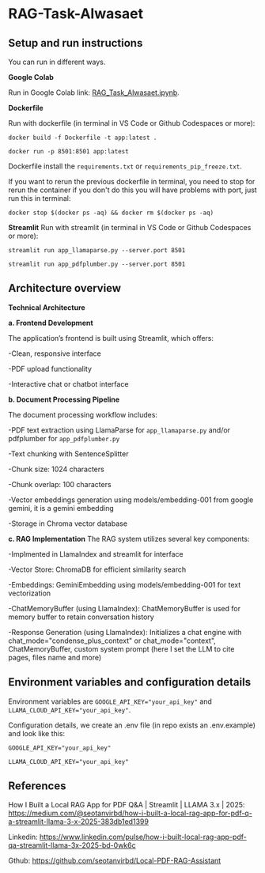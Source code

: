 # RAG-Task-Alwasaet



## Setup and run instructions
You can run in different ways.

**Google Colab**

Run in Google Colab link: [RAG_Task_Alwasaet.ipynb](https://colab.research.google.com/drive/162AdC8tO8Hsu55gUEX63Vm-cooV2wvlK?usp=sharing).

**Dockerfile**

Run with dockerfile (in terminal in VS Code or Github Codespaces or more):

```
docker build -f Dockerfile -t app:latest .
```
```
docker run -p 8501:8501 app:latest
```

Dockerfile install the ``` requirements.txt ``` or ```requirements_pip_freeze.txt```.

If you want to rerun the previous dockerfile in terminal, you need to stop for rerun the container if you don't do this you will have problems with port, just run this in terminal:

```
docker stop $(docker ps -aq) && docker rm $(docker ps -aq)
```

**Streamlit**
Run with streamlit (in terminal in VS Code or Github Codespaces or more):

```
streamlit run app_llamaparse.py --server.port 8501
```
```
streamlit run app_pdfplumber.py --server.port 8501
```

## Architecture overview

**Technical Architecture**

**a. Frontend Development**

The application’s frontend is built using Streamlit, which offers:

-Clean, responsive interface

-PDF upload functionality

-Interactive chat or chatbot interface


**b. Document Processing Pipeline**

The document processing workflow includes:

-PDF text extraction using LlamaParse for ``` app_llamaparse.py ``` and/or pdfplumber for ```app_pdfplumber.py```

-Text chunking with SentenceSplitter

-Chunk size: 1024 characters

-Chunk overlap: 100 characters

-Vector embeddings generation using models/embedding-001 from google gemini, it is a gemini embedding

-Storage in Chroma vector database


**c. RAG Implementation**
The RAG system utilizes several key components:

-Implmented in LlamaIndex and streamlit for interface

-Vector Store: ChromaDB for efficient similarity search

-Embeddings: GeminiEmbedding using models/embedding-001 for text vectorization

-ChatMemoryBuffer (using LlamaIndex): ChatMemoryBuffer is used for memory buffer to retain conversation history

-Response Generation (using LlamaIndex): Initializes a chat engine with chat_mode="condense_plus_context" or chat_mode="context", ChatMemoryBuffer, custom system prompt (here I set the LLM to cite pages, files name and more)


## Environment variables and configuration details

Environment variables are ```GOOGLE_API_KEY="your_api_key"``` and ```LLAMA_CLOUD_API_KEY="your_api_key"```.

Configuration details, we create an .env file (in repo exists an .env.example) and look like this:
```
GOOGLE_API_KEY="your_api_key"

LLAMA_CLOUD_API_KEY="your_api_key"
```

## References

How I Built a Local RAG App for PDF Q&A | Streamlit | LLAMA 3.x | 2025: https://medium.com/@seotanvirbd/how-i-built-a-local-rag-app-for-pdf-q-a-streamlit-llama-3-x-2025-383db1ed1399


Linkedin: https://www.linkedin.com/pulse/how-i-built-local-rag-app-pdf-qa-streamlit-llama-3x-2025-bd-0wk6c



Gthub: https://github.com/seotanvirbd/Local-PDF-RAG-Assistant



